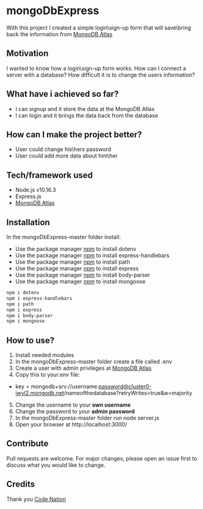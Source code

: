 # mongoDbExpress
With this project I created a simple login\sign-up form that will save\bring back the information from [MongoDB Atlas](https://www.mongodb.com/cloud/atlas)

## Motivation
I wanted to know how a login\sign-up form works. How can I connect a server with a database? How difficult it is to change the users information?

## What have i achieved so far?
* I can signup and it store the data at the MongoDB Atlas
* I can login and it brings the data back from the database

## How can I make the project better?
* User could change his\hers password
* User could add more data about him\her


## Tech/framework used
* Node.js v10.16.3
* Express.js
* [MongoDB Atlas](https://www.mongodb.com/cloud/atlas)


## Installation
In the mongoDbExpress-master folder install:

* Use the package manager [npm](https://www.npmjs.com/package/dotenv) to install dotenv
* Use the package manager [npm](https://www.npmjs.com/package/express-handlebars) to install express-handlebars
* Use the package manager [npm](https://www.npmjs.com/package/path) to install path
* Use the package manager [npm](https://www.npmjs.com/package/express) to install express
* Use the package manager [npm](https://www.npmjs.com/package/body-parser) to install body-parser
* Use the package manager [npm](https://www.npmjs.com/package/mongoose) to install mongoose


```bash
npm i dotenv
npm i express-handlebars
npm i path
npm i express
npm i body-parser
npm i mongoose
```

## How to use?
1. Install needed modules
2. In the mongoDbExpress-master folder create a file called .env
3. Create a user with admin privileges at [MongoDB Atlas](https://www.mongodb.com/cloud/atlas)
4. Copy this to your.env file:
* key = mongodb+srv://username:password@cluster0-iwyl2.mongodb.net/nameofthedatabase?retryWrites=true&w=majority
5. Change the username to your **own username**
6. Change the password to your **admin password**
7. In the mongoDbExpress-master folder run node server.js
8. Open your browser at http://localhost:3000/

## Contribute
Pull requests are welcome. For major changes, please open an issue first to discuss what you would like to change.


## Credits
Thank you [Code Nation](https://wearecodenation.com/)
